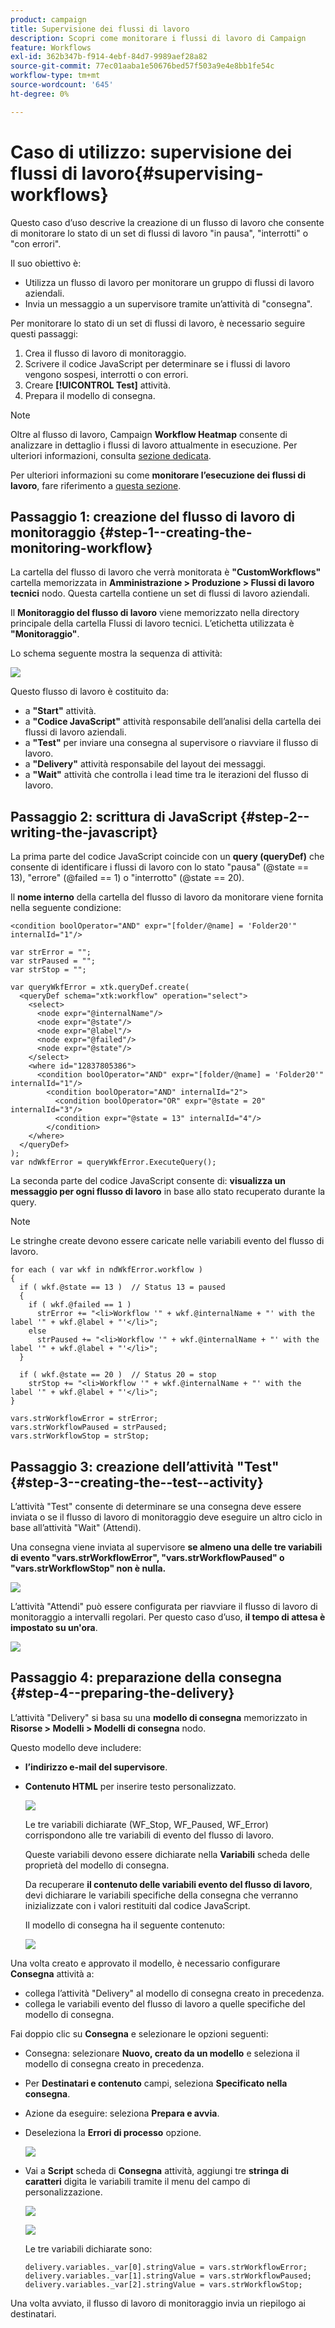 ```yaml
---
product: campaign
title: Supervisione dei flussi di lavoro
description: Scopri come monitorare i flussi di lavoro di Campaign
feature: Workflows
exl-id: 362b347b-f914-4ebf-84d7-9989aef28a82
source-git-commit: 77ec01aaba1e50676bed57f503a9e4e8bb1fe54c
workflow-type: tm+mt
source-wordcount: '645'
ht-degree: 0%

---
```


# Caso di utilizzo: supervisione dei flussi di lavoro{#supervising-workflows}

Questo caso d’uso descrive la creazione di un flusso di lavoro che consente di monitorare lo stato di un set di flussi di lavoro &quot;in pausa&quot;, &quot;interrotti&quot; o &quot;con errori&quot;.

Il suo obiettivo è:

* Utilizza un flusso di lavoro per monitorare un gruppo di flussi di lavoro aziendali.
* Invia un messaggio a un supervisore tramite un’attività di &quot;consegna&quot;.

Per monitorare lo stato di un set di flussi di lavoro, è necessario seguire questi passaggi:

1. Crea il flusso di lavoro di monitoraggio.
1. Scrivere il codice JavaScript per determinare se i flussi di lavoro vengono sospesi, interrotti o con errori.
1. Creare **[!UICONTROL Test]** attività.
1. Prepara il modello di consegna.

>[!NOTE]
>
>Oltre al flusso di lavoro, Campaign **Workflow Heatmap** consente di analizzare in dettaglio i flussi di lavoro attualmente in esecuzione. Per ulteriori informazioni, consulta [sezione dedicata](heatmap.md).
>
>Per ulteriori informazioni su come **monitorare l’esecuzione dei flussi di lavoro**, fare riferimento a [questa sezione](monitor-workflow-execution.md).

## Passaggio 1: creazione del flusso di lavoro di monitoraggio {#step-1--creating-the-monitoring-workflow}

La cartella del flusso di lavoro che verrà monitorata è **&quot;CustomWorkflows&quot;** cartella memorizzata in **Amministrazione > Produzione > Flussi di lavoro tecnici** nodo. Questa cartella contiene un set di flussi di lavoro aziendali.

Il **Monitoraggio del flusso di lavoro** viene memorizzato nella directory principale della cartella Flussi di lavoro tecnici. L’etichetta utilizzata è **&quot;Monitoraggio&quot;**.

Lo schema seguente mostra la sequenza di attività:

![](assets/uc_monitoring_workflow_overview.png)

Questo flusso di lavoro è costituito da:

* a **&quot;Start&quot;** attività.
* a **&quot;Codice JavaScript&quot;** attività responsabile dell’analisi della cartella dei flussi di lavoro aziendali.
* a **&quot;Test&quot;** per inviare una consegna al supervisore o riavviare il flusso di lavoro.
* a **&quot;Delivery&quot;** attività responsabile del layout dei messaggi.
* a **&quot;Wait&quot;** attività che controlla i lead time tra le iterazioni del flusso di lavoro.

## Passaggio 2: scrittura di JavaScript {#step-2--writing-the-javascript}

La prima parte del codice JavaScript coincide con un **query (queryDef)** che consente di identificare i flussi di lavoro con lo stato &quot;pausa&quot; (@state == 13), &quot;errore&quot; (@failed == 1) o &quot;interrotto&quot; (@state == 20).

Il **nome interno** della cartella del flusso di lavoro da monitorare viene fornita nella seguente condizione:

```
<condition boolOperator="AND" expr="[folder/@name] = 'Folder20'" internalId="1"/>
```

```
var strError = "";
var strPaused = "";
var strStop = "";

var queryWkfError = xtk.queryDef.create(
  <queryDef schema="xtk:workflow" operation="select">
    <select>
      <node expr="@internalName"/>
      <node expr="@state"/>
      <node expr="@label"/>
      <node expr="@failed"/>
      <node expr="@state"/>   
    </select>
    <where id="12837805386">
      <condition boolOperator="AND" expr="[folder/@name] = 'Folder20'" internalId="1"/>
        <condition boolOperator="AND" internalId="2">
          <condition boolOperator="OR" expr="@state = 20" internalId="3"/>
          <condition expr="@state = 13" internalId="4"/>
        </condition>  
    </where>
  </queryDef>
);
var ndWkfError = queryWkfError.ExecuteQuery(); 
```

La seconda parte del codice JavaScript consente di: **visualizza un messaggio per ogni flusso di lavoro** in base allo stato recuperato durante la query.

>[!NOTE]
>
>Le stringhe create devono essere caricate nelle variabili evento del flusso di lavoro.

```
for each ( var wkf in ndWkfError.workflow ) 
{
  if ( wkf.@state == 13 )  // Status 13 = paused
  {
    if ( wkf.@failed == 1 )
      strError += "<li>Workflow '" + wkf.@internalName + "' with the label '" + wkf.@label + "'</li>";
    else
      strPaused += "<li>Workflow '" + wkf.@internalName + "' with the label '" + wkf.@label + "'</li>";
  }
  
  if ( wkf.@state == 20 )  // Status 20 = stop
    strStop += "<li>Workflow '" + wkf.@internalName + "' with the label '" + wkf.@label + "'</li>";
}

vars.strWorkflowError = strError;
vars.strWorkflowPaused = strPaused;
vars.strWorkflowStop = strStop;
```

## Passaggio 3: creazione dell’attività &quot;Test&quot; {#step-3--creating-the--test--activity}

L’attività &quot;Test&quot; consente di determinare se una consegna deve essere inviata o se il flusso di lavoro di monitoraggio deve eseguire un altro ciclo in base all’attività &quot;Wait&quot; (Attendi).

Una consegna viene inviata al supervisore **se almeno una delle tre variabili di evento &quot;vars.strWorkflowError&quot;, &quot;vars.strWorkflowPaused&quot; o &quot;vars.strWorkflowStop&quot; non è nulla.**

![](assets/uc_monitoring_workflow_test.png)

L’attività &quot;Attendi&quot; può essere configurata per riavviare il flusso di lavoro di monitoraggio a intervalli regolari. Per questo caso d’uso, **il tempo di attesa è impostato su un&#39;ora**.

![](assets/uc_monitoring_workflow_attente.png)

## Passaggio 4: preparazione della consegna {#step-4--preparing-the-delivery}

L’attività &quot;Delivery&quot; si basa su una **modello di consegna** memorizzato in **Risorse > Modelli > Modelli di consegna** nodo.

Questo modello deve includere:

* **l’indirizzo e-mail del supervisore**.
* **Contenuto HTML** per inserire testo personalizzato.

  ![](assets/uc_monitoring_workflow_variables_diffusion.png)

  Le tre variabili dichiarate (WF_Stop, WF_Paused, WF_Error) corrispondono alle tre variabili di evento del flusso di lavoro.

  Queste variabili devono essere dichiarate nella **Variabili** scheda delle proprietà del modello di consegna.

  Da recuperare **il contenuto delle variabili evento del flusso di lavoro**, devi dichiarare le variabili specifiche della consegna che verranno inizializzate con i valori restituiti dal codice JavaScript.

  Il modello di consegna ha il seguente contenuto:

  ![](assets/uc_monitoring_workflow_model_diffusion.png)

Una volta creato e approvato il modello, è necessario configurare **Consegna** attività a:

* collega l’attività &quot;Delivery&quot; al modello di consegna creato in precedenza.
* collega le variabili evento del flusso di lavoro a quelle specifiche del modello di consegna.

Fai doppio clic su **Consegna** e selezionare le opzioni seguenti:

* Consegna: selezionare **Nuovo, creato da un modello** e seleziona il modello di consegna creato in precedenza.
* Per **Destinatari e contenuto** campi, seleziona **Specificato nella consegna**.
* Azione da eseguire: seleziona **Prepara e avvia**.
* Deseleziona la **Errori di processo** opzione.

  ![](assets/uc_monitoring_workflow_optionmodel.png)

* Vai a **Script** scheda di **Consegna** attività, aggiungi tre **stringa di caratteri** digita le variabili tramite il menu del campo di personalizzazione.

  ![](assets/uc_monitoring_workflow_selectlinkvariables.png)

  ![](assets/uc_monitoring_workflow_linkvariables.png)

  Le tre variabili dichiarate sono:

  ```
  delivery.variables._var[0].stringValue = vars.strWorkflowError;
  delivery.variables._var[1].stringValue = vars.strWorkflowPaused;
  delivery.variables._var[2].stringValue = vars.strWorkflowStop; 
  ```

Una volta avviato, il flusso di lavoro di monitoraggio invia un riepilogo ai destinatari.

